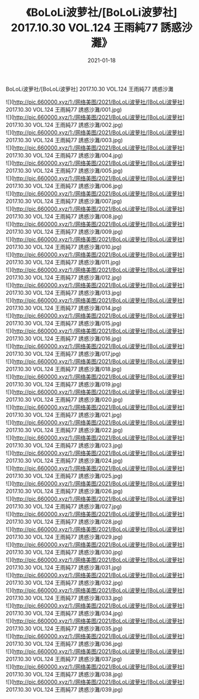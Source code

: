 ﻿---
layout: post
title:  《BoLoLi波萝社/[BoLoLi波萝社] 2017.10.30 VOL.124 王雨純77 誘惑沙灘》
date:   2021-01-18
img: http://pic.660000.xyz/1:/网络美图/2021/BoLoLi波萝社/[BoLoLi波萝社] 2017.10.30 VOL.124 王雨純77 誘惑沙灘/000.jpg
categories: [美女, 清纯, 唯美]
---

BoLoLi波萝社/[BoLoLi波萝社] 2017.10.30 VOL.124 王雨純77 誘惑沙灘

 ![](http://pic.660000.xyz/1:/网络美图/2021/BoLoLi波萝社/[BoLoLi波萝社] 2017.10.30 VOL.124 王雨純77 誘惑沙灘/001.jpg) <br>![](http://pic.660000.xyz/1:/网络美图/2021/BoLoLi波萝社/[BoLoLi波萝社] 2017.10.30 VOL.124 王雨純77 誘惑沙灘/002.jpg) <br>![](http://pic.660000.xyz/1:/网络美图/2021/BoLoLi波萝社/[BoLoLi波萝社] 2017.10.30 VOL.124 王雨純77 誘惑沙灘/003.jpg) <br>![](http://pic.660000.xyz/1:/网络美图/2021/BoLoLi波萝社/[BoLoLi波萝社] 2017.10.30 VOL.124 王雨純77 誘惑沙灘/004.jpg) <br>![](http://pic.660000.xyz/1:/网络美图/2021/BoLoLi波萝社/[BoLoLi波萝社] 2017.10.30 VOL.124 王雨純77 誘惑沙灘/005.jpg) <br>![](http://pic.660000.xyz/1:/网络美图/2021/BoLoLi波萝社/[BoLoLi波萝社] 2017.10.30 VOL.124 王雨純77 誘惑沙灘/006.jpg) <br>![](http://pic.660000.xyz/1:/网络美图/2021/BoLoLi波萝社/[BoLoLi波萝社] 2017.10.30 VOL.124 王雨純77 誘惑沙灘/007.jpg) <br>![](http://pic.660000.xyz/1:/网络美图/2021/BoLoLi波萝社/[BoLoLi波萝社] 2017.10.30 VOL.124 王雨純77 誘惑沙灘/008.jpg) <br>![](http://pic.660000.xyz/1:/网络美图/2021/BoLoLi波萝社/[BoLoLi波萝社] 2017.10.30 VOL.124 王雨純77 誘惑沙灘/009.jpg) <br>![](http://pic.660000.xyz/1:/网络美图/2021/BoLoLi波萝社/[BoLoLi波萝社] 2017.10.30 VOL.124 王雨純77 誘惑沙灘/010.jpg) <br>![](http://pic.660000.xyz/1:/网络美图/2021/BoLoLi波萝社/[BoLoLi波萝社] 2017.10.30 VOL.124 王雨純77 誘惑沙灘/011.jpg) <br>![](http://pic.660000.xyz/1:/网络美图/2021/BoLoLi波萝社/[BoLoLi波萝社] 2017.10.30 VOL.124 王雨純77 誘惑沙灘/012.jpg) <br>![](http://pic.660000.xyz/1:/网络美图/2021/BoLoLi波萝社/[BoLoLi波萝社] 2017.10.30 VOL.124 王雨純77 誘惑沙灘/013.jpg) <br>![](http://pic.660000.xyz/1:/网络美图/2021/BoLoLi波萝社/[BoLoLi波萝社] 2017.10.30 VOL.124 王雨純77 誘惑沙灘/014.jpg) <br>![](http://pic.660000.xyz/1:/网络美图/2021/BoLoLi波萝社/[BoLoLi波萝社] 2017.10.30 VOL.124 王雨純77 誘惑沙灘/015.jpg) <br>![](http://pic.660000.xyz/1:/网络美图/2021/BoLoLi波萝社/[BoLoLi波萝社] 2017.10.30 VOL.124 王雨純77 誘惑沙灘/016.jpg) <br>![](http://pic.660000.xyz/1:/网络美图/2021/BoLoLi波萝社/[BoLoLi波萝社] 2017.10.30 VOL.124 王雨純77 誘惑沙灘/017.jpg) <br>![](http://pic.660000.xyz/1:/网络美图/2021/BoLoLi波萝社/[BoLoLi波萝社] 2017.10.30 VOL.124 王雨純77 誘惑沙灘/018.jpg) <br>![](http://pic.660000.xyz/1:/网络美图/2021/BoLoLi波萝社/[BoLoLi波萝社] 2017.10.30 VOL.124 王雨純77 誘惑沙灘/019.jpg) <br>![](http://pic.660000.xyz/1:/网络美图/2021/BoLoLi波萝社/[BoLoLi波萝社] 2017.10.30 VOL.124 王雨純77 誘惑沙灘/020.jpg) <br>![](http://pic.660000.xyz/1:/网络美图/2021/BoLoLi波萝社/[BoLoLi波萝社] 2017.10.30 VOL.124 王雨純77 誘惑沙灘/021.jpg) <br>![](http://pic.660000.xyz/1:/网络美图/2021/BoLoLi波萝社/[BoLoLi波萝社] 2017.10.30 VOL.124 王雨純77 誘惑沙灘/022.jpg) <br>![](http://pic.660000.xyz/1:/网络美图/2021/BoLoLi波萝社/[BoLoLi波萝社] 2017.10.30 VOL.124 王雨純77 誘惑沙灘/023.jpg) <br>![](http://pic.660000.xyz/1:/网络美图/2021/BoLoLi波萝社/[BoLoLi波萝社] 2017.10.30 VOL.124 王雨純77 誘惑沙灘/024.jpg) <br>![](http://pic.660000.xyz/1:/网络美图/2021/BoLoLi波萝社/[BoLoLi波萝社] 2017.10.30 VOL.124 王雨純77 誘惑沙灘/025.jpg) <br>![](http://pic.660000.xyz/1:/网络美图/2021/BoLoLi波萝社/[BoLoLi波萝社] 2017.10.30 VOL.124 王雨純77 誘惑沙灘/026.jpg) <br>![](http://pic.660000.xyz/1:/网络美图/2021/BoLoLi波萝社/[BoLoLi波萝社] 2017.10.30 VOL.124 王雨純77 誘惑沙灘/027.jpg) <br>![](http://pic.660000.xyz/1:/网络美图/2021/BoLoLi波萝社/[BoLoLi波萝社] 2017.10.30 VOL.124 王雨純77 誘惑沙灘/028.jpg) <br>![](http://pic.660000.xyz/1:/网络美图/2021/BoLoLi波萝社/[BoLoLi波萝社] 2017.10.30 VOL.124 王雨純77 誘惑沙灘/029.jpg) <br>![](http://pic.660000.xyz/1:/网络美图/2021/BoLoLi波萝社/[BoLoLi波萝社] 2017.10.30 VOL.124 王雨純77 誘惑沙灘/030.jpg) <br>![](http://pic.660000.xyz/1:/网络美图/2021/BoLoLi波萝社/[BoLoLi波萝社] 2017.10.30 VOL.124 王雨純77 誘惑沙灘/031.jpg) <br>![](http://pic.660000.xyz/1:/网络美图/2021/BoLoLi波萝社/[BoLoLi波萝社] 2017.10.30 VOL.124 王雨純77 誘惑沙灘/032.jpg) <br>![](http://pic.660000.xyz/1:/网络美图/2021/BoLoLi波萝社/[BoLoLi波萝社] 2017.10.30 VOL.124 王雨純77 誘惑沙灘/033.jpg) <br>![](http://pic.660000.xyz/1:/网络美图/2021/BoLoLi波萝社/[BoLoLi波萝社] 2017.10.30 VOL.124 王雨純77 誘惑沙灘/034.jpg) <br>![](http://pic.660000.xyz/1:/网络美图/2021/BoLoLi波萝社/[BoLoLi波萝社] 2017.10.30 VOL.124 王雨純77 誘惑沙灘/035.jpg) <br>![](http://pic.660000.xyz/1:/网络美图/2021/BoLoLi波萝社/[BoLoLi波萝社] 2017.10.30 VOL.124 王雨純77 誘惑沙灘/036.jpg) <br>![](http://pic.660000.xyz/1:/网络美图/2021/BoLoLi波萝社/[BoLoLi波萝社] 2017.10.30 VOL.124 王雨純77 誘惑沙灘/037.jpg) <br>![](http://pic.660000.xyz/1:/网络美图/2021/BoLoLi波萝社/[BoLoLi波萝社] 2017.10.30 VOL.124 王雨純77 誘惑沙灘/038.jpg) <br>![](http://pic.660000.xyz/1:/网络美图/2021/BoLoLi波萝社/[BoLoLi波萝社] 2017.10.30 VOL.124 王雨純77 誘惑沙灘/039.jpg) <br>